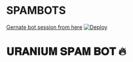 # SPAMBOTS
[Gernate bot session from here](https://replit.com/@jattpawan/UstadOp#main.py)
[![Deploy](https://www.herokucdn.com/deploy/button.svg)](https://dashboard.heroku.com/new?template=https://github.com/Abhinav1505/URANIUM-SPAM)


# 𝐔𝐑𝐀𝐍𝐈𝐔𝐌 𝐒𝐏𝐀𝐌 𝐁𝐎𝐓 🔥
